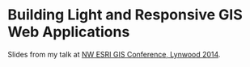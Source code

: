 Building Light and Responsive GIS Web Applications
===

Slides from my talk at [NW ESRI GIS Conference, Lynwood 2014](http://nwgis.org/2014/).

